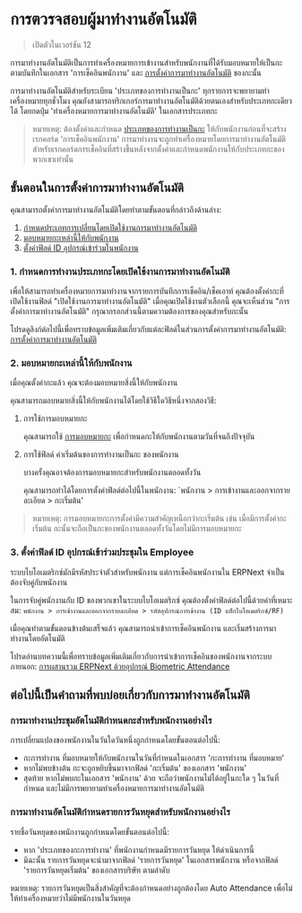 <!-- add-breadcrumbs -->
# การตวรจสอบผู้มาทำงานอัตโนมัติ

> เปิดตัวในเวอร์ชัน 12

การมาทำงานอัตโนมัติเป็นการทำเครื่องหมายการเข้างานสำหรับพนักงานที่ได้รับมอบหมายให้เป็นกะตามบันทึกในเอกสาร 'การเช็คอินพนักงาน' และ [การตั้งค่าการมาทำงานอัตโนมัติ](/docs/user/manual/th/human-resources/shift-management#25-auto-attendance-settings) ของกะนั้น

การมาทำงานอัตโนมัติสำหรับระเบียน 'ประเภทของการทำงานเป็นกะ' ทุกรายการจะพยายามทำเครื่องหมายทุกชั่วโมง คุณยังสามารถทริกเกอร์การมาทำงานอัตโนมัติด้วยตนเองสำหรับประเภทกะเดียวได้ โดยกดปุ่ม 'ทำเครื่องหมายการมาทำงานอัตโนมัติ' ในเอกสารประเภทกะ

> หมายเหตุ: ต้องตั้งค่าและกำหนด [ประเภทของการทำงานเป็นกะ](/docs/user/manual/th/human-resources/shift-management#shift-type) ให้กับพนักงานก่อนที่จะสร้างเรกคอร์ด 'การเช็คอินพนักงาน' การมาทำงานจะถูกทำเครื่องหมายโดยการมาทำงานอัตโนมัติสำหรับเรกคอร์ดการเช็คอินที่สร้างขึ้นหลังจากตั้งค่าและกำหนดพนักงานให้กับประเภทกะของพวกเขาเท่านั้น

## ขั้นตอนในการตั้งค่าการมาทำงานอัตโนมัติ
คุณสามารถตั้งค่าการมาทำงานอัตโนมัติโดยทำตามขั้นตอนที่กล่าวถึงด้านล่าง:

1. [กำหนดประเภทการเปลี่ยนโดยเปิดใช้งานการมาทำงานอัตโนมัติ](#1-define-shift-type-with-auto-attendance-enabled)
1. [มอบหมายกะเหล่านี้ให้กับพนักงาน](#2-assign-these-shifts-to-employees)
1. [ตั้งค่าฟิลด์ ID อุปกรณ์เข้าร่วมในพนักงาน](#3-setup-attendance-device-id-field-in-employee)

### 1. กำหนดการทำงานประเภทกะโดยเปิดใช้งานการมาทำงานอัตโนมัติ
เพื่อให้สามารถทำเครื่องหมายการมาทำงานจากรายการบันทึกการเช็คอิน/เช็คเอาท์ คุณต้องตั้งค่ากะที่เปิดใช้งานฟิลด์ "เปิดใช้งานการมาทำงานอัตโนมัติ" เมื่อคุณเปิดใช้งานตัวเลือกนี้ คุณจะเห็นส่วน "การตั้งค่าการมาทำงานอัตโนมัติ" กรุณากรอกส่วนนี้ตามความต้องการของคุณสำหรับกะนั้น

โปรดดูลิงก์ต่อไปนี้เพื่อทราบข้อมูลเพิ่มเติมเกี่ยวกับแต่ละฟิลด์ในส่วนการตั้งค่าการมาทำงานอัตโนมัติ: [การตั้งค่าการมาทำงานอัตโนมัติ](/docs/user/manual/th/human-resources/shift-management#25-auto-attendance-settings)

### 2. มอบหมายกะเหล่านี้ให้กับพนักงาน
เมื่อคุณตั้งค่ากะแล้ว คุณจะต้องมอบหมายสิ่งนี้ให้กับพนักงาน

คุณสามารถมอบหมายสิ่งนี้ให้กับพนักงานได้โดยใช้วิธีใดวิธีหนึ่งจากสองวิธี:

1. การใช้การมอบหมายกะ

    คุณสามารถใช้ [การมอบหมายกะ](/docs/user/manual/th/human-resources/shift-management#shift-assignment) เพื่อกำหนดกะให้กับพนักงานตามวันที่จนถึงปัจจุบัน

1. การใช้ฟิลด์ ค่าเริ่มต้นของการทำงานเป็นกะ ของพนักงาน

    บางครั้งคุณอาจต้องการมอบหมายกะสำหรับพนักงานตลอดทั้งวัน

    คุณสามารถทำได้โดยการตั้งค่าฟิลด์ต่อไปนี้ในพนักงาน: `พนักงาน > การเข้างานและออกจากรายละเอียด > กะเริ่มต้น'

> หมายเหตุ: การมอบหมายกะการตั้งค่ามีความสำคัญเหนือกว่ากะเริ่มต้น เช่น เมื่อมีการตั้งค่ากะเริ่มต้น กะนั้นจะถือเป็นกะของพนักงานตลอดทั้งวันโดยไม่มีการมอบหมายกะ


### 3. ตั้งค่าฟิลด์ ID อุปกรณ์เข้าร่วมประชุมใน Employee
ระบบไบโอเมตริกซ์มักมีรหัสประจำตัวสำหรับพนักงาน แต่การเช็คอินพนักงานใน ERPNext จำเป็นต้องจับคู่กับพนักงาน

ในการจับคู่พนักงานกับ ID ของพวกเขาในระบบไบโอเมตริกซ์ คุณต้องตั้งค่าฟิลด์ต่อไปนี้ด้วยค่าที่เหมาะสม: `พนักงาน > การเข้างานและออกจากรายละเอียด > รหัสอุปกรณ์การเข้างาน (ID แท็กไบโอเมตริกซ์/RF)`

เมื่อคุณทำตามขั้นตอนข้างต้นเสร็จแล้ว คุณสามารถนำเข้าการเช็คอินพนักงาน และเริ่มสร้างการมาทำงานโดยอัตโนมัติ

โปรดอ่านบทความนี้เพื่อทราบข้อมูลเพิ่มเติมเกี่ยวกับการนำเข้าการเช็คอินของพนักงานจากระบบภายนอก: [การผสานรวม ERPNext ด้วยอุปกรณ์ Biometric Attendance](/docs/user/manual/th/setting-up/articles/integrating-erpnext-with-biometric-attendance-devices)

## ต่อไปนี้เป็นคำถามที่พบบ่อยเกี่ยวกับการมาทำงานอัตโนมัติ

### การมาทำงานประชุมอัตโนมัติกำหนดกะสำหรับพนักงานอย่างไร
การเปลี่ยนแปลงของพนักงานในวันใดวันหนึ่งถูกกำหนดโดยขั้นตอนต่อไปนี้:

- กะการทำงาน ที่มอบหมายให้กับพนักงานในวันที่กำหนดในเอกสาร 'กะการทำงาน ที่มอบหมาย'
- หากไม่พบข้างต้น กะจะถูกหยิบขึ้นมาจากฟิลด์ 'กะเริ่มต้น' ของเอกสาร 'พนักงาน'
- สุดท้าย หากไม่พบกะในเอกสาร 'พนักงาน' ด้วย จะถือว่าพนักงานไม่ได้อยู่ในกะใด ๆ ในวันที่กำหนด และไม่มีการพยายามทำเครื่องหมายการมาทำงานอัตโนมัติ

### การมาทำงานอัตโนมัติกำหนดรายการวันหยุดสำหรับพนักงานอย่างไร
รายชื่อวันหยุดของพนักงานถูกกำหนดโดยขั้นตอนต่อไปนี้:

- หาก 'ประเภทของกะการทำงาน' ที่พนักงานกำหนดมีรายการวันหยุด ให้ดำเนินการนี้
- มิฉะนั้น รายการวันหยุดจะนำมาจากฟิลด์ 'รายการวันหยุด' ในเอกสารพนักงาน หรือจากฟิลด์ 'รายการวันหยุดเริ่มต้น' ของเอกสารบริษัท ตามลำดับ

หมายเหตุ: รายการวันหยุดเป็นสิ่งสำคัญที่จะต้องกำหนดอย่างถูกต้องโดย Auto Attendance เพื่อไม่ให้ทำเครื่องหมายว่าไม่มีพนักงานในวันหยุด
